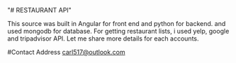 "# RESTAURANT API" 

This source was built in Angular for front end and python for backend.
and used mongodb for database.
For getting restaurant lists, i used yelp,  google and tripadvisor API.
Let me share more details for each accounts. 


#Contact Address
carl517@outlook.com
